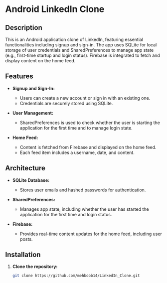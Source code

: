 # Android LinkedIn Clone

## Description

This is an Android application clone of LinkedIn, featuring essential functionalities including signup and sign-in. The app uses SQLite for local storage of user credentials and SharedPreferences to manage app state (e.g., first-time startup and login status). Firebase is integrated to fetch and display content on the home feed.

## Features

- **Signup and Sign-In:**
  - Users can create a new account or sign in with an existing one.
  - Credentials are securely stored using SQLite.

- **User Management:**
  - SharedPreferences is used to check whether the user is starting the application for the first time and to manage login state.

- **Home Feed:**
  - Content is fetched from Firebase and displayed on the home feed.
  - Each feed item includes a username, date, and content.

## Architecture

- **SQLite Database:**
  - Stores user emails and hashed passwords for authentication.

- **SharedPreferences:**
  - Manages app state, including whether the user has started the application for the first time and login status.

- **Firebase:**
  - Provides real-time content updates for the home feed, including user posts.

## Installation

1. **Clone the repository:**
   ```bash
   git clone https://github.com/mehboob14/LinkedIn_Clone.git
